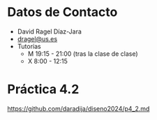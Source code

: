 # Datos de Contacto
- David Ragel Díaz-Jara
- dragel@us.es
- Tutorías
  - M 19:15 - 21:00 (tras la clase de clase)
  - X  8:00 - 12:15

# Práctica 4.2
https://github.com/daradija/diseno2024/p4_2.md



